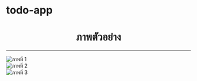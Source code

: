 # todo-app
<h1 align="center">ภาพตัวอย่าง</h1>
<hr>
<img src="[https://raw.githubusercontent.com/VarinCode/todo-app/main/preview/page1.png](https://raw.githubusercontent.com/VarinCode/todo-app/main/preview/page1.png)" alt ="ภาพที่ 1"/><br/>
<img src="[https://raw.githubusercontent.com/VarinCode/todo-app/main/preview/page2.png](https://raw.githubusercontent.com/VarinCode/todo-app/main/preview/page2.png)" alt ="ภาพที่ 2"/><br/>
<img src="[https://raw.githubusercontent.com/VarinCode/todo-app/main/preview/page1.png](https://raw.githubusercontent.com/VarinCode/todo-app/main/preview/page3.png)" alt ="ภาพที่ 3"/>
